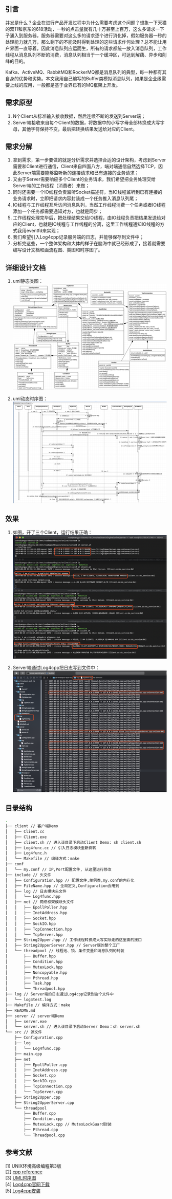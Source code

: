 
## 引言

并发是什么？企业在进行产品开发过程中为什么需要考虑这个问题？想象一下天猫的双11和京东的618活动，一秒的点击量就有几十万甚至上百万，这么多请求一下子涌入到服务器，服务器需要对这么多的请求逐个进行消化掉，假如服务器一秒的处理能力就几万，那么剩下的不能及时得到处理的这些请求作何处理？总不能让用户界面一直等着，因此消息队列应运而生，所有的请求都统一放入消息队列，工作线程从消息队列不断的消费，消息队列相当于一个缓冲区，可达到解藕、异步和削峰的目的。

Kafka、ActiveMQ、RabbitMQ和RockerMQ都是消息队列的典型，每一种都有其自身的优势和劣势。本文我用自己编写的Buffer类模拟消息队列，如果是企业级需要上线的应用，一般都是基于业界已有的MQ框架上开发。

## 需求原型

1. N个Client从标准输入接收数据，然后连续不断的发送到Server端；
2. Server端接收来自每个Client的数据，将数据中的小写字母全部转换成大写字母，其他字符保持不变，最后把转换结果发送给对应的Client。

## 需求分解

1. 拿到需求，第一步要做的就是分析需求并选择合适的设计架构，考虑到Server需要和Client进行通信，Client来自四面八方，端对端通信自然选择TCP，因此Server端需要能够监听新的连接请求和已有连接的业务请求；
2. 又由于Server需要响应多个Client的业务请求，我们希望把业务处理交给Server端的工作线程（消费者）来做；
3. 同时还需要一个IO线程负责监听Socket描述符，当IO线程监听到已有连接的业务请求时，立即把请求内容封装成一个任务推入消息队列尾；
4. IO线程与工作线程互斥访问消息队列，当然工作线程消费一个任务或者IO线程添加一个任务都需要通知对方，也就是同步；
5. 工作线程处理完毕后，把处理结果交给IO线程，由IO线程负责把结果发送给对应的Client，也就是IO线程与工作线程的分离，这里工作线程通知IO线程的方式我用eventfd来实现；
6. 我们希望引入Log4cpp记录服务端的日志，并能够保存到文件中；
6. 分析完这些，一个整体架构和大体的样子在脑海中就已经形成了，接着就需要编写设计文档和画流程图、类图和时序图了。

## 详细设计文档

1. uml静态类图：
![cmd](image/cs-uml.png)

2. uml动态时序图：
![cmd](image/cs-sequence.png)

## 效果
1. 如图，开了三个Client，运行结果正确：
![cmd](image/cs-ret.png)

2. Server端通过Log4cpp把日志写到文件中：
![cmd](image/cs-log.png)

## 目录结构
 
```bash
.
├── client // 客户端Demo
│   ├── Client.cc
│   ├── Client.exe
│   ├── client.sh // 进入该目录下启动Client Demo: sh client.sh
│   ├── Log4func.cc // 引入日志模块重新疯转
│   ├── Log4func.h
│   └── Makefile // 编译方式：make
├── conf
│   └── my.conf // IP,Port配置文件, 从这里进行修改
├── include // 头文件
│   ├── Configuration.hpp // 配置文件,单例类,my.conf的内存化
│   ├── FileName.hpp // 全局定义,Configuration会用到
│   ├── log // 日志模块头文件
│   │   └── Log4func.hpp
│   ├── net // 网络框架模块头文件
│   │   ├── EpollPoller.hpp
│   │   ├── InetAddress.hpp
│   │   ├── Socket.hpp
│   │   ├── SockIO.hpp
│   │   ├── TcpConnection.hpp
│   │   └── TcpServer.hpp
│   ├── String2Upper.hpp // 工作线程转换成大写实际走的这里面的接口
│   ├── String2UpperServer.hpp // Server端的整个工厂
│   └── threadpool // 线程池、锁、条件变量和消息队列的封装
│       ├── Buffer.hpp
│       ├── Condition.hpp
│       ├── MutexLock.hpp
│       ├── Noncopyable.hpp
│       ├── Pthread.hpp
│       ├── Task.hpp
│       └── Threadpool.hpp
├── log // Server端的日志通过Log4cpp记录到这个文件中
│   └── log4test.log
├── Makefile // 编译方式：make
├── README.md 
├── server // server端Demo
│   ├── server.exe
│   └── server.sh // 进入该目录下启动Server Demo：sh server.sh
└── src // 源文件
    ├── Configuration.cpp
    ├── log
    │   └── Log4func.cpp
    ├── main.cpp
    ├── net
    │   ├── EpollPoller.cpp
    │   ├── InetAddress.cpp
    │   ├── Socket.cpp
    │   ├── SockIO.cpp
    │   ├── TcpConnection.cpp
    │   └── TcpServer.cpp
    ├── String2Upper.cpp
    ├── String2UpperServer.cpp
    └── threadpool
        ├── Buffer.cpp
        ├── Condition.cpp
        ├── MutexLock.cpp // MutexLockGuard封装
        ├── Pthread.cpp
        └── Threadpool.cpp
```

## 参考文献

[1] UNIX环境高级编程第3版<br>
[2] [cpp reference](https://en.cppreference.com/w/)<br>
[3] [UML时序图](https://www.cnblogs.com/downey/p/4890830.html)<br>
[4] [Log4cpp官网下载](https://sourceforge.net/projects/log4cpp/)<br>
[5] [Log4cpp安装](https://blog.csdn.net/sinat_26003209/article/details/46522953)<br>
